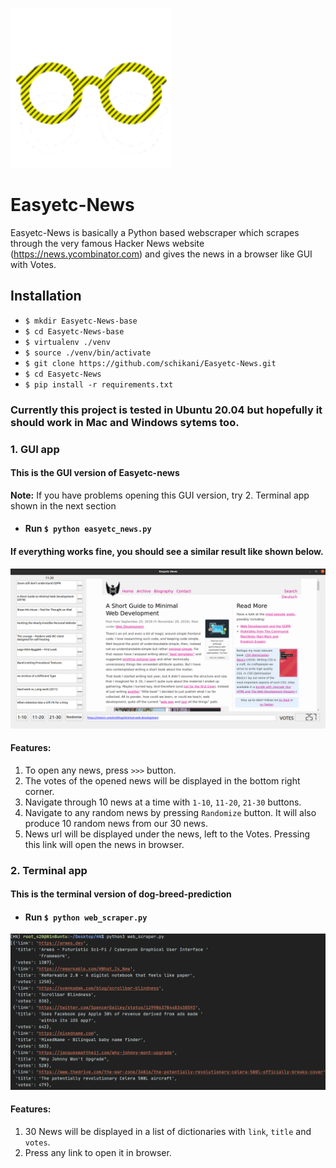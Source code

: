 ![alt text](https://github.com/schikani/Easyetc-News/blob/master/easyetc.png)
# Easyetc-News 

Easyetc-News is basically a Python based webscraper which scrapes through the very famous Hacker News website (https://news.ycombinator.com) and gives the news in a browser like GUI with Votes.

## Installation
* `$ mkdir Easyetc-News-base`
* `$ cd Easyetc-News-base`
* `$ virtualenv ./venv`
* `$ source ./venv/bin/activate`
* `$ git clone https://github.com/schikani/Easyetc-News.git`
* `$ cd Easyetc-News`
* `$ pip install -r requirements.txt`

### Currently this project is tested in Ubuntu 20.04 but hopefully it should work in Mac and Windows sytems too.

### 1. GUI app 
#### This is the GUI version of Easyetc-news 
**Note:** If you have problems opening this GUI version, try 2. Terminal app shown in the next section
* #### Run `$ python easyetc_news.py`
#### If everything works fine, you should see a similar result like shown below.

![alt text](https://github.com/schikani/Easyetc-News/blob/master/Easyetc_news_screenshot.png)

#### Features:
1. To open any news, press `>>>` button.
2. The votes of the opened news will be displayed in the bottom right corner.
3. Navigate through 10 news at a time with `1-10`, `11-20`, `21-30` buttons.
4. Navigate to any random news by pressing `Randomize` button. It will also produce 10 random news from our 30 news.
5. News url will be displayed under the news, left to the Votes. Pressing this link will open the news in browser.

### 2. Terminal app
#### This is the terminal version of dog-breed-prediction 
* #### Run `$ python web_scraper.py`

![alt text](https://github.com/schikani/Easyetc-News/blob/master/Easyetc_news_screenshot_term.png)

#### Features:
1. 30 News will be displayed in a list of dictionaries with `link`, `title` and `votes`.
2. Press any link to open it in browser.
